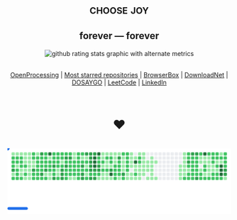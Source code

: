 <h1 align=center style="font-variant:small-caps;">choose joy</h1><h2 align=center>forever &mdash; forever</h2>

<p align=center>
  <img align=center alt="github rating stats graphic with alternate metrics" src="https://github-readme-stats.vercel.app/api?username=o0101&show_icons=true&theme=blueberry&hide_border=true&count_private=true">
</p>


<p align=center>
  <br>
<a href=https://openprocessing.org/user/15252?view=sketches>OpenProcessing</a> | <a href=https://github.com/o0101?tab=repositories&q=&type=&language=&sort=stargazers>Most starred repositories</a> | <a href=https://github.com/BrowserBox/BrowserBox>BrowserBox</a> | <a href=https://github.com/DO-SAY-GO/dn>DownloadNet</a> | <a href=https://dosaygo>DOSAYGO</a> | <a href=https://leetcode.com/dosyago/>LeetCode</a> | <a href=https://linkedin.com/in/cris-dosyago>LinkedIn</a> 
  <br>
</p>
<p align=center>
  <br>
  <h1 align=center style="text-align:center;">❤️</h1>
</p>

<br>

<picture>
  <source
    media="(prefers-color-scheme: dark)"
    srcset="images/breakout-dark.svg"
  />
  <source
    media="(prefers-color-scheme: light)"
    srcset="images/breakout-light.svg"
  />
  <img alt="Breakout Game" src="images/breakout-light.svg" />
</picture>

